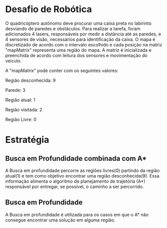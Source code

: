 Desafio de Robótica
===================

O quadricóptero autônomo deve procurar uma caixa preta no labirinto desviando de paredes e obstáculos. Para realizar a tarefa, foram adicionados 4 lasers, responsáveis por medir a distância até as paredes, e 4 sensores de visão, necessários para identificação da caixa. O mapa é discretizado de acordo com o intervalo escolhido e cada posição na matriz "mapMatrix" representa uma região do mapa. A matriz é inicializada e preenchida de acordo com leitura dos sensores e movimentação do veículo.

A "mapMatrix" pode conter com os seguintes valores:

Região desconhecida: 9

Parede: 3

Região atual: 1

Região visitada: 2

Região Livre: 0

Estratégia
==========

## Busca em Profundidade combinada com A* ##

A Busca em profundidade percorre as regiões livres(0) partindo da região atual(1) e tem como objetivo encontrar uma região desconhecida(9). Essa informação alimenta o algoritmo de planejamento de trajetória (A*) responsável por entregar, se possível, o caminho a ser percorrido.

## Busca em Profundidade ##

A Busca em profundidade é utilizada para os casos em que o A* não consegue encontrar uma solução em alguma região.



